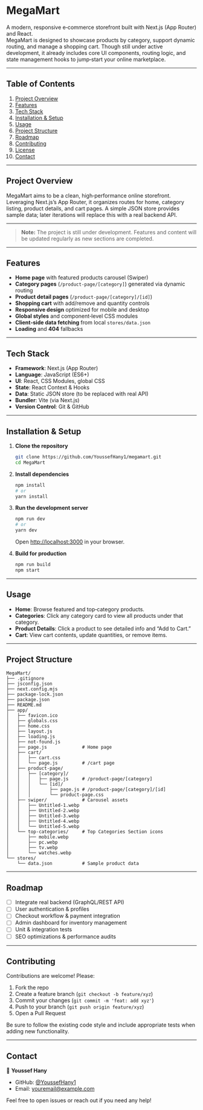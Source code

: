# MegaMart

A modern, responsive e‑commerce storefront built with Next.js (App Router) and React.  
MegaMart is designed to showcase products by category, support dynamic routing, and manage a shopping cart. Though still under active development, it already includes core UI components, routing logic, and state management hooks to jump‑start your online marketplace.

---

## Table of Contents

1. [Project Overview](#project-overview)
2. [Features](#features)
3. [Tech Stack](#tech-stack)
4. [Installation & Setup](#installation--setup)
5. [Usage](#usage)
6. [Project Structure](#project-structure)
7. [Roadmap](#roadmap)
8. [Contributing](#contributing)
9. [License](#license)
10. [Contact](#contact)

---

## Project Overview

MegaMart aims to be a clean, high‑performance online storefront. Leveraging Next.js’s App Router, it organizes routes for home, category listing, product details, and cart pages. A simple JSON store provides sample data; later iterations will replace this with a real backend API.

---

> **Note:** The project is still under development. Features and content will be updated regularly as new sections are completed.

---

## Features

- **Home page** with featured products carousel (Swiper)
- **Category pages** (`/product-page/[category]`) generated via dynamic routing
- **Product detail pages** (`/product-page/[category]/[id]`)
- **Shopping cart** with add/remove and quantity controls
- **Responsive design** optimized for mobile and desktop
- **Global styles** and component‑level CSS modules
- **Client‑side data fetching** from local `stores/data.json`
- **Loading** and **404** fallbacks

---

## Tech Stack

- **Framework**: Next.js (App Router)
- **Language**: JavaScript (ES6+)
- **UI**: React, CSS Modules, global CSS
- **State**: React Context & Hooks
- **Data**: Static JSON store (to be replaced with real API)
- **Bundler**: Vite (via Next.js)
- **Version Control**: Git & GitHub

---

## Installation & Setup

1. **Clone the repository**

   ```bash
   git clone https://github.com/YoussefHany1/megamart.git
   cd MegaMart
   ```

2. **Install dependencies**

   ```bash
   npm install
   # or
   yarn install
   ```

3. **Run the development server**

   ```bash
   npm run dev
   # or
   yarn dev
   ```

   Open [http://localhost:3000](http://localhost:3000) in your browser.

4. **Build for production**
   ```bash
   npm run build
   npm start
   ```

---

## Usage

- **Home**: Browse featured and top‑category products.
- **Categories**: Click any category card to view all products under that category.
- **Product Details**: Click a product to see detailed info and “Add to Cart.”
- **Cart**: View cart contents, update quantities, or remove items.

---

## Project Structure

```
MegaMart/
├── .gitignore
├── jsconfig.json
├── next.config.mjs
├── package-lock.json
├── package.json
├── README.md
├── app/
│   ├── favicon.ico
│   ├── globals.css
│   ├── home.css
│   ├── layout.js
│   ├── loading.js
│   ├── not-found.js
│   ├── page.js             # Home page
│   ├── cart/
│   │   ├── cart.css
│   │   └── page.js         # /cart page
│   ├── product-page/
│   │   ├── [category]/
│   │   │   ├── page.js     # /product-page/[category]
│   │   │   └── [id]/
│   │   │       ├── page.js # /product-page/[category]/[id]
│   │   │       └── product-page.css
│   ├── swiper/             # Carousel assets
│   │   ├── Untitled-1.webp
│   │   ├── Untitled-2.webp
│   │   ├── Untitled-3.webp
│   │   ├── Untitled-4.webp
│   │   └── Untitled-5.webp
│   └── top-categories/     # Top Categories Section icons
│       ├── mobile.webp
│       ├── pc.webp
│       ├── tv.webp
│       └── watches.webp
└── stores/
    └── data.json           # Sample product data
```

---

## Roadmap

- [ ] Integrate real backend (GraphQL/REST API)
- [ ] User authentication & profiles
- [ ] Checkout workflow & payment integration
- [ ] Admin dashboard for inventory management
- [ ] Unit & integration tests
- [ ] SEO optimizations & performance audits

---

## Contributing

Contributions are welcome! Please:

1. Fork the repo
2. Create a feature branch (`git checkout -b feature/xyz`)
3. Commit your changes (`git commit -m 'feat: add xyz'`)
4. Push to your branch (`git push origin feature/xyz`)
5. Open a Pull Request

Be sure to follow the existing code style and include appropriate tests when adding new functionality.

---

## Contact

👤 **Youssef Hany**

- GitHub: [@YoussefHany1](https://github.com/YoussefHany1)
- Email: youremail@example.com

Feel free to open issues or reach out if you need any help!
